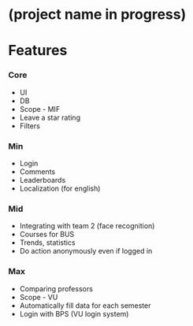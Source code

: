 # (project name in progress)

# Features

### Core
 * UI
 * DB
 * Scope - MIF
 * Leave a star rating
 * Filters

### Min
 * Login
 * Comments
 * Leaderboards
 * Localization (for english)

### Mid
 * Integrating with team 2 (face recognition)
 * Courses for BUS
 * Trends, statistics
 * Do action anonymously even if logged in

### Max
 * Comparing professors
 * Scope - VU
 * Automatically fill data for each semester
 * Login with BPS (VU login system)
